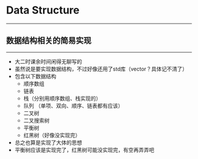 # Data Structure
---
## 数据结构相关的简易实现
---
+ 大二时课余时间闲得无聊写的
+ 虽然说是要实现数据结构，不过好像还用了std库（vector？具体记不清了）
+ 包含以下数据结构
	+ 顺序数组
	+ 链表
	+ 栈（分别用顺序数组、栈实现的）
	+ 队列 （单项、双向、顺序、链表都有应该）
	+ 二叉树
	+ 二叉搜索树
	+ 平衡树
	+ 红黑树（好像没实现完）
+ 总之也算是实现了大体的思想
+ 平衡树应该是实现完了，红黑树可能没实现完，有空再弄弄吧


